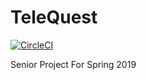 # TeleQuest

[![CircleCI](https://circleci.com/gh/RajendraBhagroo/TeleQuest/tree/master.svg?style=svg)](https://circleci.com/gh/RajendraBhagroo/TeleQuest/tree/master)

Senior Project For Spring 2019

